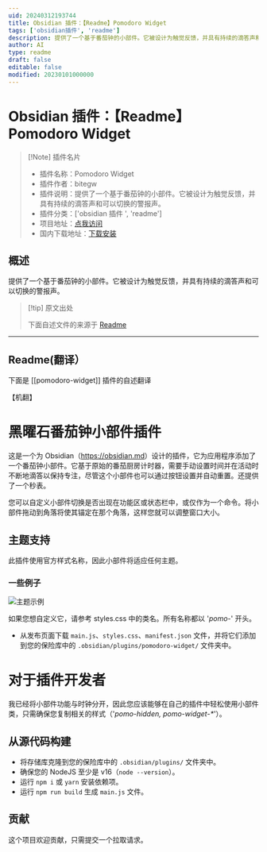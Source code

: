 ```yaml
---
uid: 20240312193744
title: Obsidian 插件：【Readme】Pomodoro Widget
tags: ['obsidian插件', 'readme']
description: 提供了一个基于番茄钟的小部件。它被设计为触觉反馈，并具有持续的滴答声和可以切换的警报声。
author: AI
type: readme
draft: false
editable: false
modified: 20230101000000
---
```


# Obsidian 插件：【Readme】Pomodoro Widget

> [!Note] 插件名片
> - 插件名称：Pomodoro Widget
> - 插件作者：bitegw
> - 插件说明：提供了一个基于番茄钟的小部件。它被设计为触觉反馈，并具有持续的滴答声和可以切换的警报声。
> - 插件分类：['obsidian 插件 ', 'readme']
> - 项目地址：[点我访问](https://github.com/bitegw/obsidian-pomodoro-widget)
> - 国内下载地址：[下载安装](https://pkmer.cn/products/plugin/pluginMarket/?pomodoro-widget)

## 概述

提供了一个基于番茄钟的小部件。它被设计为触觉反馈，并具有持续的滴答声和可以切换的警报声。

> [!tip] 原文出处
>
>下面自述文件的来源于 [Readme](https://ghproxy.net/https://raw.githubusercontent.com/bitegw/obsidian-pomodoro-widget/main/README.md)

---

## Readme(翻译）

下面是 [[pomodoro-widget]] 插件的自述翻译

【机翻】

# 黑曜石番茄钟小部件插件

这是一个为 Obsidian（<https://obsidian.md>）设计的插件，它为应用程序添加了一个番茄钟小部件。它基于原始的番茄厨房计时器，需要手动设置时间并在活动时不断地滴答以保持专注，尽管这个小部件也可以通过按钮设置并自动重置。还提供了一个秒表。

您可以自定义小部件切换是否出现在功能区或状态栏中，或仅作为一个命令。将小部件拖动到角落将使其锚定在那个角落，这样您就可以调整窗口大小。

## 主题支持

此插件使用官方样式名称，因此小部件将适应任何主题。

### 一些例子

![主题示例](https://cdn.pkmer.cn/covers/pomodoro-widget_2_0.png!pkmer)

如果您想自定义它，请参考 styles.css 中的类名。所有名称都以 '*pomo-*' 开头。

- 从发布页面下载 `main.js`、`styles.css`、`manifest.json` 文件，并将它们添加到您的保险库中的 `.obsidian/plugins/pomodoro-widget/` 文件夹中。

# 对于插件开发者

我已经将小部件功能与时钟分开，因此您应该能够在自己的插件中轻松使用小部件类，只需确保您复制相关的样式（'*pomo-hidden, pomo-widget-\**'）。

## 从源代码构建

- 将存储库克隆到您的保险库中的 `.obsidian/plugins/` 文件夹中。
- 确保您的 NodeJS 至少是 v16（`node --version`）。
- 运行 `npm i` 或 `yarn` 安装依赖项。
- 运行 `npm run build` 生成 `main.js` 文件。

## 贡献

这个项目欢迎贡献，只需提交一个拉取请求。
